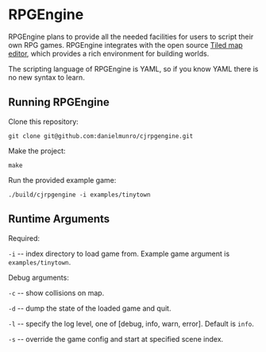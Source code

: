 # RPGEngine

RPGEngine plans to provide all the needed facilities for users to script their
own RPG games. RPGEngine integrates with the open source [Tiled map editor](https://www.mapeditor.org/),
which provides a rich environment for building worlds.

The scripting language of RPGEngine is YAML, so if you know YAML there is no
new syntax to learn.

## Running RPGEngine

Clone this repository:

```
git clone git@github.com:danielmunro/cjrpgengine.git
```

Make the project:

```
make
```

Run the provided example game:

```
./build/cjrpgengine -i examples/tinytown
```

## Runtime Arguments

Required:

`-i` -- index directory to load game from. Example game argument is `examples/tinytown`.

Debug arguments:

`-c` -- show collisions on map.

`-d` -- dump the state of the loaded game and quit.

`-l` -- specify the log level, one of [debug, info, warn, error]. Default is `info`.

`-s` -- override the game config and start at specified scene index.
